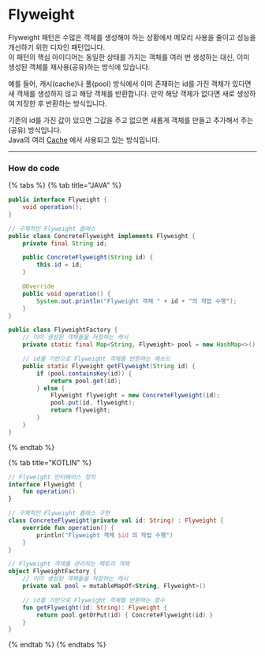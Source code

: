 # Flyweight

Flyweight 패턴은 수많은 객체를 생성해야 하는 상황에서 메모리 사용을 줄이고 성능을 개선하기 위한 디자인 패턴입니다.\
이 패턴의 핵심 아이디어는 동일한 상태를 가지는 객체를 여러 번 생성하는 대신, 이미 생성된 객체를 재사용(공유)하는 방식에 있습니다.

예를 들어, 캐시(cache)나 풀(pool) 방식에서 이미 존재하는 id를 가진 객체가 있다면 새 객체를 생성하지 않고 해당 객체를 반환합니다. 만약 해당 객체가 없다면 새로 생성하여 저장한 후 반환하는 방식입니다.



기존의 id를 가진 값이 있으면 그값을 주고 없으면 새롭게 객체를 만들고 추가해서 주는(공유) 방식입니다.\
Java의 여러 [Cache](../../jvm/clean-architecture/instance-cache.md) 에서 사용되고 있는 방식입니다.

***

### How do code

{% tabs %}
{% tab title="JAVA" %}
```java
public interface Flyweight {
    void operation();
}

// 구체적인 Flyweight 클래스
public class ConcreteFlyweight implements Flyweight {
    private final String id;

    public ConcreteFlyweight(String id) {
        this.id = id;
    }

    @Override
    public void operation() {
        System.out.println("Flyweight 객체 " + id + "의 작업 수행");
    }
}

public class FlyweightFactory {
    // 이미 생성된 객체들을 저장하는 캐시
    private static final Map<String, Flyweight> pool = new HashMap<>();

    // id를 기반으로 Flyweight 객체를 반환하는 메소드
    public static Flyweight getFlyweight(String id) {
        if (pool.containsKey(id)) {
            return pool.get(id);
        } else {
            Flyweight flyweight = new ConcreteFlyweight(id);
            pool.put(id, flyweight);
            return flyweight;
        }
    }
}

```
{% endtab %}

{% tab title="KOTLIN" %}
```kotlin
// Flyweight 인터페이스 정의
interface Flyweight {
    fun operation()
}

// 구체적인 Flyweight 클래스 구현
class ConcreteFlyweight(private val id: String) : Flyweight {
    override fun operation() {
        println("Flyweight 객체 $id 의 작업 수행")
    }
}

// Flyweight 객체를 관리하는 팩토리 객체
object FlyweightFactory {
    // 이미 생성된 객체들을 저장하는 캐시
    private val pool = mutableMapOf<String, Flyweight>()

    // id를 기반으로 Flyweight 객체를 반환하는 함수
    fun getFlyweight(id: String): Flyweight {
        return pool.getOrPut(id) { ConcreteFlyweight(id) }
    }
}
```
{% endtab %}
{% endtabs %}

